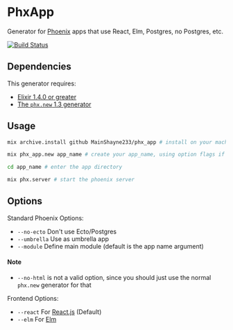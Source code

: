 # PhxApp

Generator for [Phoenix](https://github.com/phoenixframework/phoenix) apps that use React, Elm, Postgres, no Postgres, etc.

[![Build Status](https://travis-ci.org/MainShayne233/phx_app.svg?branch=master)](https://travis-ci.org/MainShayne233/phx_app)

## Dependencies
This generator requires:
- [Elixir 1.4.0 or greater](https://elixir-lang.org/install.html)
- [The `phx.new` 1.3 generator](https://gist.github.com/chrismccord/71ab10d433c98b714b75c886eff17357)

## Usage
```bash
mix archive.install github MainShayne233/phx_app # install on your machine

mix phx_app.new app_name # create your app_name, using option flags if desired

cd app_name # enter the app directory

mix phx.server # start the phoenix server
```

## Options
Standard Phoenix Options:
  - `--no-ecto`  Don't use Ecto/Postgres
  - `--umbrella` Use as umbrella app
  - `--module` Define main module (default is the app name argument)
#### Note
  - `--no-html` is not a valid option, since you should just use the normal `phx.new` generator for that

Frontend Options:
  - `--react` For [React.js](https://facebook.github.io/react/) (Default)
  - `--elm` For [Elm](http://elm-lang.org/)
